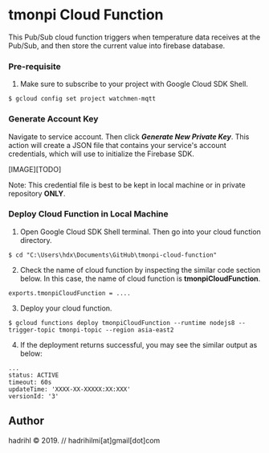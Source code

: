 tmonpi Cloud Function
=====================
This Pub/Sub cloud function triggers when temperature data receives at the Pub/Sub, and then store the current value into firebase database. 

### Pre-requisite

1. Make sure to subscribe to your project with Google Cloud SDK Shell. 

```
$ gcloud config set project watchmen-mqtt
```

### Generate Account Key

Navigate to service account. Then click ***Generate New Private Key***. This action will create a JSON file that contains your service's account credentials, which will use to initialize the Firebase SDK. 

[IMAGE][TODO]

Note: This credential file is best to be kept in local machine or in private repository **ONLY**.

### Deploy Cloud Function in Local Machine

1. Open Google Cloud SDK Shell terminal. Then go into your cloud function directory. 

```
$ cd "C:\Users\hdx\Documents\GitHub\tmonpi-cloud-function"
```

2. Check the name of cloud function by inspecting the similar code section below. In this case, the name of cloud function is **tmonpiCloudFunction**. 

```
exports.tmonpiCloudFunction = ....
```

3. Deploy your cloud function. 

```
$ gcloud functions deploy tmonpiCloudFunction --runtime nodejs8 --trigger-topic tmonpi-topic --region asia-east2
```

4. If the deployment returns successful, you may see the similar output as below:

```
...
status: ACTIVE
timeout: 60s
updateTime: 'XXXX-XX-XXXXX:XX:XXX'
versionId: '3'
```


Author
------
hadrihl &copy; 2019. // hadrihilmi[at]gmail[dot]com 
